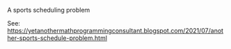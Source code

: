 
A sports scheduling problem

See:
https://yetanothermathprogrammingconsultant.blogspot.com/2021/07/another-sports-schedule-problem.html
